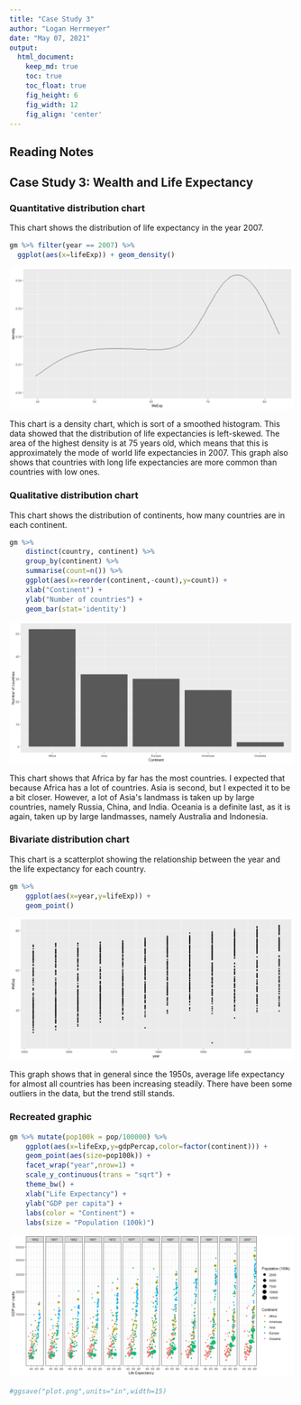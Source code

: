 ```yaml
---
title: "Case Study 3"
author: "Logan Herrmeyer"
date: "May 07, 2021"
output:
  html_document:  
    keep_md: true
    toc: true
    toc_float: true
    fig_height: 6
    fig_width: 12
    fig_align: 'center'
---
```




## Reading Notes


## Case Study 3: Wealth and Life Expectancy

### Quantitative distribution chart

This chart shows the distribution of life expectancy in the year 2007.


```r
gm %>% filter(year == 2007) %>%
  ggplot(aes(x=lifeExp)) + geom_density()
```

![](case_study_3_files/figure-html/unnamed-chunk-2-1.png)<!-- -->

This chart is a density chart, which is sort of a smoothed histogram. This data showed that the distribution of life expectancies is left-skewed. The area of the highest density is at 75 years old, which means that this is approximately the mode of world life expectancies in 2007. This graph also shows that countries with long life expectancies are more common than countries with low ones.

### Qualitative distribution chart

This chart shows the distribution of continents, how many countries are in each continent.


```r
gm %>% 
    distinct(country, continent) %>%
    group_by(continent) %>%
    summarise(count=n()) %>%
    ggplot(aes(x=reorder(continent,-count),y=count)) +
    xlab("Continent") +
    ylab("Number of countries") +
    geom_bar(stat='identity')
```

![](case_study_3_files/figure-html/unnamed-chunk-3-1.png)<!-- -->

This chart shows that Africa by far has the most countries. I expected that because Africa has a lot of countries. Asia is second, but I expected it to be a bit closer. However, a lot of Asia's landmass is taken up by large countries, namely Russia, China, and India. Oceania is a definite last, as it is again, taken up by large landmasses, namely Australia and Indonesia.

### Bivariate distribution chart

This chart is a scatterplot showing the relationship between the year and the life expectancy for each country.


```r
gm %>%
    ggplot(aes(x=year,y=lifeExp)) +
    geom_point()
```

![](case_study_3_files/figure-html/unnamed-chunk-4-1.png)<!-- -->

This graph shows that in general since the 1950s, average life expectancy for almost all countries has been increasing steadily. There have been some outliers in the data, but the trend still stands.

### Recreated graphic


```r
gm %>% mutate(pop100k = pop/100000) %>%
    ggplot(aes(x=lifeExp,y=gdpPercap,color=factor(continent))) +
    geom_point(aes(size=pop100k)) +
    facet_wrap("year",nrow=1) +
    scale_y_continuous(trans = "sqrt") +
    theme_bw() +
    xlab("Life Expectancy") +
    ylab("GDP per capita") +
    labs(color = "Continent") +
    labs(size = "Population (100k)")
```

![](case_study_3_files/figure-html/unnamed-chunk-5-1.png)<!-- -->

```r
#ggsave("plot.png",units="in",width=15)
```
